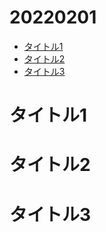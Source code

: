 # 20220201

- [タイトル1](https://github.com/takeshi-1000/my_memo/blob/main/TEMPLATE.md#%E3%82%BF%E3%82%A4%E3%83%88%E3%83%AB1)
- [タイトル2](https://github.com/takeshi-1000/my_memo/blob/main/TEMPLATE.md#%E3%82%BF%E3%82%A4%E3%83%88%E3%83%AB2)
- [タイトル3](https://github.com/takeshi-1000/my_memo/blob/main/TEMPLATE.md#%E3%82%BF%E3%82%A4%E3%83%88%E3%83%AB3)

# タイトル1

# タイトル2

# タイトル3

